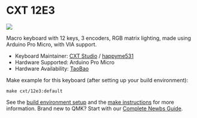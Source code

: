 # CXT 12E3

![](https://i.imgur.com/WzgY7OL.jpg)

Macro keyboard with 12 keys, 3 encoders, RGB matrix lighting, made using Arduino Pro Micro, with VIA support.

* Keyboard Maintainer: [CXT Studio](http://help.cxt-studio.com/) / [happyme531](https://github.com/happyme531)
* Hardware Supported: Arduino Pro Micro
* Hardware Availability: [TaoBao](https://item.taobao.com/item.htm?id=640868466984)

Make example for this keyboard (after setting up your build environment):

    make cxt/12e3:default

See the [build environment setup](https://docs.qmk.fm/#/getting_started_build_tools) and the [make instructions](https://docs.qmk.fm/#/getting_started_make_guide) for more information. Brand new to QMK? Start with our [Complete Newbs Guide](https://docs.qmk.fm/#/newbs).
